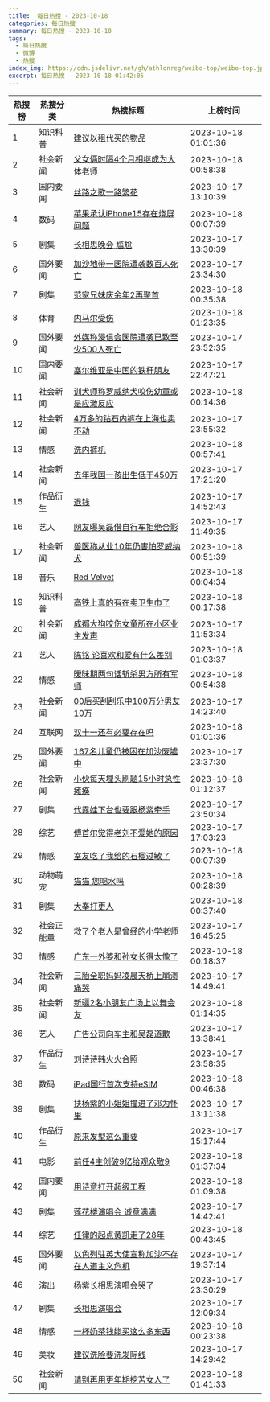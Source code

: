 ```yaml
---
title:  每日热搜 - 2023-10-18
categories: 每日热搜
summary: 每日热搜 - 2023-10-18
tags:
  - 每日热搜
  - 微博
  - 热搜
index_img: https://cdn.jsdelivr.net/gh/athlonreg/weibo-top/weibo-top.jpeg
excerpt: 每日热搜 - 2023-10-18 01:42:05
---
```


| 热搜榜 | 热搜分类 | 热搜标题 | 上榜时间 |
| --- | --- | --- | --- |
| 1 | 知识科普 | [建议以租代买的物品](https://s.weibo.com/weibo%3Fq%3D%2523%E5%BB%BA%E8%AE%AE%E4%BB%A5%E7%A7%9F%E4%BB%A3%E4%B9%B0%E7%9A%84%E7%89%A9%E5%93%81%2523) | 2023-10-18 01:01:36 | 
| 2 | 社会新闻 | [父女俩时隔4个月相继成为大体老师](https://s.weibo.com/weibo%3Fq%3D%2523%E7%88%B6%E5%A5%B3%E4%BF%A9%E6%97%B6%E9%9A%944%E4%B8%AA%E6%9C%88%E7%9B%B8%E7%BB%A7%E6%88%90%E4%B8%BA%E5%A4%A7%E4%BD%93%E8%80%81%E5%B8%88%2523) | 2023-10-18 00:58:38 | 
| 3 | 国内要闻 | [丝路之歌一路繁花](https://s.weibo.com/weibo%3Fq%3D%2523%E4%B8%9D%E8%B7%AF%E4%B9%8B%E6%AD%8C%E4%B8%80%E8%B7%AF%E7%B9%81%E8%8A%B1%2523) | 2023-10-17 13:10:39 | 
| 4 | 数码 | [苹果承认iPhone15存在烧屏问题](https://s.weibo.com/weibo%3Fq%3D%2523%E8%8B%B9%E6%9E%9C%E6%89%BF%E8%AE%A4iPhone15%E5%AD%98%E5%9C%A8%E7%83%A7%E5%B1%8F%E9%97%AE%E9%A2%98%2523) | 2023-10-18 00:07:39 | 
| 5 | 剧集 | [长相思晚会 尴尬](https://s.weibo.com/weibo%3Fq%3D%2523%E9%95%BF%E7%9B%B8%E6%80%9D%E6%99%9A%E4%BC%9A%20%E5%B0%B4%E5%B0%AC%2523) | 2023-10-17 13:30:39 | 
| 6 | 国外要闻 | [加沙地带一医院遭袭数百人死亡](https://s.weibo.com/weibo%3Fq%3D%2523%E5%8A%A0%E6%B2%99%E5%9C%B0%E5%B8%A6%E4%B8%80%E5%8C%BB%E9%99%A2%E9%81%AD%E8%A2%AD%E6%95%B0%E7%99%BE%E4%BA%BA%E6%AD%BB%E4%BA%A1%2523) | 2023-10-17 23:34:30 | 
| 7 | 剧集 | [范家兄妹庆余年2再聚首](https://s.weibo.com/weibo%3Fq%3D%2523%E8%8C%83%E5%AE%B6%E5%85%84%E5%A6%B9%E5%BA%86%E4%BD%99%E5%B9%B42%E5%86%8D%E8%81%9A%E9%A6%96%2523) | 2023-10-18 00:35:38 | 
| 8 | 体育 | [内马尔受伤](https://s.weibo.com/weibo%3Fq%3D%2523%E5%86%85%E9%A9%AC%E5%B0%94%E5%8F%97%E4%BC%A4%2523) | 2023-10-18 01:23:35 | 
| 9 | 国外要闻 | [外媒称浸信会医院遭袭已致至少500人死亡](https://s.weibo.com/weibo%3Fq%3D%2523%E5%A4%96%E5%AA%92%E7%A7%B0%E6%B5%B8%E4%BF%A1%E4%BC%9A%E5%8C%BB%E9%99%A2%E9%81%AD%E8%A2%AD%E5%B7%B2%E8%87%B4%E8%87%B3%E5%B0%91500%E4%BA%BA%E6%AD%BB%E4%BA%A1%2523) | 2023-10-17 23:52:35 | 
| 10 | 国内要闻 | [塞尔维亚是中国的铁杆朋友](https://s.weibo.com/weibo%3Fq%3D%2523%E5%A1%9E%E5%B0%94%E7%BB%B4%E4%BA%9A%E6%98%AF%E4%B8%AD%E5%9B%BD%E7%9A%84%E9%93%81%E6%9D%86%E6%9C%8B%E5%8F%8B%2523) | 2023-10-17 22:47:21 | 
| 11 | 社会新闻 | [训犬师称罗威纳犬咬伤幼童或是应激反应](https://s.weibo.com/weibo%3Fq%3D%2523%E8%AE%AD%E7%8A%AC%E5%B8%88%E7%A7%B0%E7%BD%97%E5%A8%81%E7%BA%B3%E7%8A%AC%E5%92%AC%E4%BC%A4%E5%B9%BC%E7%AB%A5%E6%88%96%E6%98%AF%E5%BA%94%E6%BF%80%E5%8F%8D%E5%BA%94%2523) | 2023-10-18 00:14:36 | 
| 12 | 社会新闻 | [4万多的钻石内裤在上海也卖不动](https://s.weibo.com/weibo%3Fq%3D%25234%E4%B8%87%E5%A4%9A%E7%9A%84%E9%92%BB%E7%9F%B3%E5%86%85%E8%A3%A4%E5%9C%A8%E4%B8%8A%E6%B5%B7%E4%B9%9F%E5%8D%96%E4%B8%8D%E5%8A%A8%2523) | 2023-10-17 23:55:32 | 
| 13 | 情感 | [洗内裤机](https://s.weibo.com/weibo%3Fq%3D%2523%E6%B4%97%E5%86%85%E8%A3%A4%E6%9C%BA%2523) | 2023-10-18 00:57:41 | 
| 14 | 社会新闻 | [去年我国一孩出生低于450万](https://s.weibo.com/weibo%3Fq%3D%2523%E5%8E%BB%E5%B9%B4%E6%88%91%E5%9B%BD%E4%B8%80%E5%AD%A9%E5%87%BA%E7%94%9F%E4%BD%8E%E4%BA%8E450%E4%B8%87%2523) | 2023-10-17 17:21:20 | 
| 15 | 作品衍生 | [退钱](https://s.weibo.com/weibo%3Fq%3D%2523%E9%80%80%E9%92%B1%2523) | 2023-10-17 14:52:43 | 
| 16 | 艺人 | [网友曝吴磊借自行车拒绝合影](https://s.weibo.com/weibo%3Fq%3D%2523%E7%BD%91%E5%8F%8B%E6%9B%9D%E5%90%B4%E7%A3%8A%E5%80%9F%E8%87%AA%E8%A1%8C%E8%BD%A6%E6%8B%92%E7%BB%9D%E5%90%88%E5%BD%B1%2523) | 2023-10-17 11:49:35 | 
| 17 | 社会新闻 | [兽医称从业10年仍害怕罗威纳犬](https://s.weibo.com/weibo%3Fq%3D%2523%E5%85%BD%E5%8C%BB%E7%A7%B0%E4%BB%8E%E4%B8%9A10%E5%B9%B4%E4%BB%8D%E5%AE%B3%E6%80%95%E7%BD%97%E5%A8%81%E7%BA%B3%E7%8A%AC%2523) | 2023-10-18 00:51:39 | 
| 18 | 音乐 | [Red Velvet](https://s.weibo.com/weibo%3Fq%3D%2523Red%20Velvet%2523) | 2023-10-18 00:04:34 | 
| 19 | 知识科普 | [高铁上真的有在卖卫生巾了](https://s.weibo.com/weibo%3Fq%3D%2523%E9%AB%98%E9%93%81%E4%B8%8A%E7%9C%9F%E7%9A%84%E6%9C%89%E5%9C%A8%E5%8D%96%E5%8D%AB%E7%94%9F%E5%B7%BE%E4%BA%86%2523) | 2023-10-18 00:17:38 | 
| 20 | 社会新闻 | [成都大狗咬伤女童所在小区业主发声](https://s.weibo.com/weibo%3Fq%3D%2523%E6%88%90%E9%83%BD%E5%A4%A7%E7%8B%97%E5%92%AC%E4%BC%A4%E5%A5%B3%E7%AB%A5%E6%89%80%E5%9C%A8%E5%B0%8F%E5%8C%BA%E4%B8%9A%E4%B8%BB%E5%8F%91%E5%A3%B0%2523) | 2023-10-17 11:53:34 | 
| 21 | 艺人 | [陈铭 论喜欢和爱有什么差别](https://s.weibo.com/weibo%3Fq%3D%2523%E9%99%88%E9%93%AD%20%E8%AE%BA%E5%96%9C%E6%AC%A2%E5%92%8C%E7%88%B1%E6%9C%89%E4%BB%80%E4%B9%88%E5%B7%AE%E5%88%AB%2523) | 2023-10-18 01:03:37 | 
| 22 | 情感 | [暧昧期两句话斩杀男方所有军师](https://s.weibo.com/weibo%3Fq%3D%2523%E6%9A%A7%E6%98%A7%E6%9C%9F%E4%B8%A4%E5%8F%A5%E8%AF%9D%E6%96%A9%E6%9D%80%E7%94%B7%E6%96%B9%E6%89%80%E6%9C%89%E5%86%9B%E5%B8%88%2523) | 2023-10-18 00:54:38 | 
| 23 | 社会新闻 | [00后买刮刮乐中100万分男友10万](https://s.weibo.com/weibo%3Fq%3D%252300%E5%90%8E%E4%B9%B0%E5%88%AE%E5%88%AE%E4%B9%90%E4%B8%AD100%E4%B8%87%E5%88%86%E7%94%B7%E5%8F%8B10%E4%B8%87%2523) | 2023-10-17 14:23:40 | 
| 24 | 互联网 | [双十一还有必要存在吗](https://s.weibo.com/weibo%3Fq%3D%2523%E5%8F%8C%E5%8D%81%E4%B8%80%E8%BF%98%E6%9C%89%E5%BF%85%E8%A6%81%E5%AD%98%E5%9C%A8%E5%90%97%2523) | 2023-10-18 01:01:36 | 
| 25 | 国外要闻 | [167名儿童仍被困在加沙废墟中](https://s.weibo.com/weibo%3Fq%3D%2523167%E5%90%8D%E5%84%BF%E7%AB%A5%E4%BB%8D%E8%A2%AB%E5%9B%B0%E5%9C%A8%E5%8A%A0%E6%B2%99%E5%BA%9F%E5%A2%9F%E4%B8%AD%2523) | 2023-10-17 23:37:30 | 
| 26 | 社会新闻 | [小伙每天埋头刷题15小时急性瘫痪](https://s.weibo.com/weibo%3Fq%3D%2523%E5%B0%8F%E4%BC%99%E6%AF%8F%E5%A4%A9%E5%9F%8B%E5%A4%B4%E5%88%B7%E9%A2%9815%E5%B0%8F%E6%97%B6%E6%80%A5%E6%80%A7%E7%98%AB%E7%97%AA%2523) | 2023-10-18 01:12:37 | 
| 27 | 剧集 | [代露娃下台也要跟杨紫牵手](https://s.weibo.com/weibo%3Fq%3D%2523%E4%BB%A3%E9%9C%B2%E5%A8%83%E4%B8%8B%E5%8F%B0%E4%B9%9F%E8%A6%81%E8%B7%9F%E6%9D%A8%E7%B4%AB%E7%89%B5%E6%89%8B%2523) | 2023-10-17 23:50:34 | 
| 28 | 综艺 | [傅首尔觉得老刘不爱她的原因](https://s.weibo.com/weibo%3Fq%3D%2523%E5%82%85%E9%A6%96%E5%B0%94%E8%A7%89%E5%BE%97%E8%80%81%E5%88%98%E4%B8%8D%E7%88%B1%E5%A5%B9%E7%9A%84%E5%8E%9F%E5%9B%A0%2523) | 2023-10-17 17:03:23 | 
| 29 | 情感 | [室友吃了我给的石榴过敏了](https://s.weibo.com/weibo%3Fq%3D%2523%E5%AE%A4%E5%8F%8B%E5%90%83%E4%BA%86%E6%88%91%E7%BB%99%E7%9A%84%E7%9F%B3%E6%A6%B4%E8%BF%87%E6%95%8F%E4%BA%86%2523) | 2023-10-18 00:07:39 | 
| 30 | 动物萌宠 | [猫猫 您喝水吗](https://s.weibo.com/weibo%3Fq%3D%2523%E7%8C%AB%E7%8C%AB%20%E6%82%A8%E5%96%9D%E6%B0%B4%E5%90%97%2523) | 2023-10-18 00:28:39 | 
| 31 | 剧集 | [大奉打更人](https://s.weibo.com/weibo%3Fq%3D%2523%E5%A4%A7%E5%A5%89%E6%89%93%E6%9B%B4%E4%BA%BA%2523) | 2023-10-18 00:37:40 | 
| 32 | 社会正能量 | [救了个老人是曾经的小学老师](https://s.weibo.com/weibo%3Fq%3D%2523%E6%95%91%E4%BA%86%E4%B8%AA%E8%80%81%E4%BA%BA%E6%98%AF%E6%9B%BE%E7%BB%8F%E7%9A%84%E5%B0%8F%E5%AD%A6%E8%80%81%E5%B8%88%2523) | 2023-10-17 16:45:25 | 
| 33 | 情感 | [广东一外婆和孙女长得太像了](https://s.weibo.com/weibo%3Fq%3D%2523%E5%B9%BF%E4%B8%9C%E4%B8%80%E5%A4%96%E5%A9%86%E5%92%8C%E5%AD%99%E5%A5%B3%E9%95%BF%E5%BE%97%E5%A4%AA%E5%83%8F%E4%BA%86%2523) | 2023-10-18 00:18:37 | 
| 34 | 社会新闻 | [三胎全职妈妈凌晨天桥上崩溃痛哭](https://s.weibo.com/weibo%3Fq%3D%2523%E4%B8%89%E8%83%8E%E5%85%A8%E8%81%8C%E5%A6%88%E5%A6%88%E5%87%8C%E6%99%A8%E5%A4%A9%E6%A1%A5%E4%B8%8A%E5%B4%A9%E6%BA%83%E7%97%9B%E5%93%AD%2523) | 2023-10-17 14:49:41 | 
| 35 | 社会新闻 | [新疆2名小朋友广场上以舞会友](https://s.weibo.com/weibo%3Fq%3D%2523%E6%96%B0%E7%96%862%E5%90%8D%E5%B0%8F%E6%9C%8B%E5%8F%8B%E5%B9%BF%E5%9C%BA%E4%B8%8A%E4%BB%A5%E8%88%9E%E4%BC%9A%E5%8F%8B%2523) | 2023-10-18 01:14:35 | 
| 36 | 艺人 | [广告公司向车主和吴磊道歉](https://s.weibo.com/weibo%3Fq%3D%2523%E5%B9%BF%E5%91%8A%E5%85%AC%E5%8F%B8%E5%90%91%E8%BD%A6%E4%B8%BB%E5%92%8C%E5%90%B4%E7%A3%8A%E9%81%93%E6%AD%89%2523) | 2023-10-17 13:38:41 | 
| 37 | 作品衍生 | [刘诗诗韩火火合照](https://s.weibo.com/weibo%3Fq%3D%2523%E5%88%98%E8%AF%97%E8%AF%97%E9%9F%A9%E7%81%AB%E7%81%AB%E5%90%88%E7%85%A7%2523) | 2023-10-17 23:58:35 | 
| 38 | 数码 | [iPad国行首次支持eSIM](https://s.weibo.com/weibo%3Fq%3D%2523iPad%E5%9B%BD%E8%A1%8C%E9%A6%96%E6%AC%A1%E6%94%AF%E6%8C%81eSIM%2523) | 2023-10-18 00:46:38 | 
| 39 | 剧集 | [扶杨紫的小姐姐撞进了邓为怀里](https://s.weibo.com/weibo%3Fq%3D%2523%E6%89%B6%E6%9D%A8%E7%B4%AB%E7%9A%84%E5%B0%8F%E5%A7%90%E5%A7%90%E6%92%9E%E8%BF%9B%E4%BA%86%E9%82%93%E4%B8%BA%E6%80%80%E9%87%8C%2523) | 2023-10-17 13:11:38 | 
| 40 | 作品衍生 | [原来发型这么重要](https://s.weibo.com/weibo%3Fq%3D%2523%E5%8E%9F%E6%9D%A5%E5%8F%91%E5%9E%8B%E8%BF%99%E4%B9%88%E9%87%8D%E8%A6%81%2523) | 2023-10-17 15:17:44 | 
| 41 | 电影 | [前任4主创破9亿给观众敬9](https://s.weibo.com/weibo%3Fq%3D%2523%E5%89%8D%E4%BB%BB4%E4%B8%BB%E5%88%9B%E7%A0%B49%E4%BA%BF%E7%BB%99%E8%A7%82%E4%BC%97%E6%95%AC9%2523) | 2023-10-18 01:37:34 | 
| 42 | 国内要闻 | [用诗意打开超级工程](https://s.weibo.com/weibo%3Fq%3D%2523%E7%94%A8%E8%AF%97%E6%84%8F%E6%89%93%E5%BC%80%E8%B6%85%E7%BA%A7%E5%B7%A5%E7%A8%8B%2523) | 2023-10-18 01:09:38 | 
| 43 | 剧集 | [莲花楼演唱会 诚意满满](https://s.weibo.com/weibo%3Fq%3D%2523%E8%8E%B2%E8%8A%B1%E6%A5%BC%E6%BC%94%E5%94%B1%E4%BC%9A%20%E8%AF%9A%E6%84%8F%E6%BB%A1%E6%BB%A1%2523) | 2023-10-17 14:42:41 | 
| 44 | 综艺 | [任律的起点黄凯走了28年](https://s.weibo.com/weibo%3Fq%3D%2523%E4%BB%BB%E5%BE%8B%E7%9A%84%E8%B5%B7%E7%82%B9%E9%BB%84%E5%87%AF%E8%B5%B0%E4%BA%8628%E5%B9%B4%2523) | 2023-10-18 00:43:45 | 
| 45 | 国外要闻 | [以色列驻英大使宣称加沙不存在人道主义危机](https://s.weibo.com/weibo%3Fq%3D%2523%E4%BB%A5%E8%89%B2%E5%88%97%E9%A9%BB%E8%8B%B1%E5%A4%A7%E4%BD%BF%E5%AE%A3%E7%A7%B0%E5%8A%A0%E6%B2%99%E4%B8%8D%E5%AD%98%E5%9C%A8%E4%BA%BA%E9%81%93%E4%B8%BB%E4%B9%89%E5%8D%B1%E6%9C%BA%2523) | 2023-10-17 19:37:14 | 
| 46 | 演出 | [杨紫长相思演唱会哭了](https://s.weibo.com/weibo%3Fq%3D%2523%E6%9D%A8%E7%B4%AB%E9%95%BF%E7%9B%B8%E6%80%9D%E6%BC%94%E5%94%B1%E4%BC%9A%E5%93%AD%E4%BA%86%2523) | 2023-10-17 23:30:29 | 
| 47 | 剧集 | [长相思演唱会](https://s.weibo.com/weibo%3Fq%3D%2523%E9%95%BF%E7%9B%B8%E6%80%9D%E6%BC%94%E5%94%B1%E4%BC%9A%2523) | 2023-10-17 12:09:34 | 
| 48 | 情感 | [一杯奶茶钱能买这么多东西](https://s.weibo.com/weibo%3Fq%3D%2523%E4%B8%80%E6%9D%AF%E5%A5%B6%E8%8C%B6%E9%92%B1%E8%83%BD%E4%B9%B0%E8%BF%99%E4%B9%88%E5%A4%9A%E4%B8%9C%E8%A5%BF%2523) | 2023-10-18 00:23:38 | 
| 49 | 美妆 | [建议洗脸要洗发际线](https://s.weibo.com/weibo%3Fq%3D%2523%E5%BB%BA%E8%AE%AE%E6%B4%97%E8%84%B8%E8%A6%81%E6%B4%97%E5%8F%91%E9%99%85%E7%BA%BF%2523) | 2023-10-17 14:29:42 | 
| 50 | 社会新闻 | [请别再用更年期挖苦女人了](https://s.weibo.com/weibo%3Fq%3D%2523%E8%AF%B7%E5%88%AB%E5%86%8D%E7%94%A8%E6%9B%B4%E5%B9%B4%E6%9C%9F%E6%8C%96%E8%8B%A6%E5%A5%B3%E4%BA%BA%E4%BA%86%2523) | 2023-10-18 01:41:33 | 
